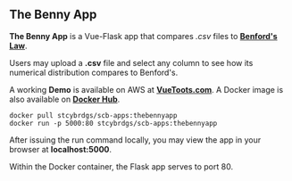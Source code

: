 ## The Benny App

**The Benny App** is a Vue-Flask app that compares *.csv* files to **[Benford's Law](https://en.wikipedia.org/wiki/Benford's_law)**.

Users may upload a **.csv** file and select any column to see how its numerical distribution compares to Benford's.

A working **Demo** is available on AWS at **[VueToots.com](http://vuetoots.com/)**. A Docker image is also available on **[Docker Hub](https://hub.docker.com/r/stcybrdgs/scb-apps/tags)**.

```
docker pull stcybrdgs/scb-apps:thebennyapp
docker run -p 5000:80 stcybrdgs/scb-apps:thebennyapp
```

After issuing the run command locally, you may view the app in your browser at **localhost:5000**.

Within the Docker container, the Flask app serves to port 80.
